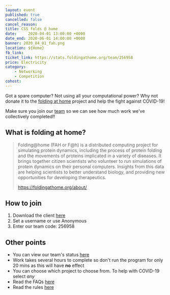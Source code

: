 ```yaml
---
layout: event
published: true
cancelled: false
cancel_reason:
title: CSS folds @ home
date:     2020-04-01 13:00:00 +0000
date_end: 2020-06-01 14:00:00 +0000 
banner: 2020_04_01_fah.png
location: ${Home}
fb_link: 
ticket_link: https://stats.foldingathome.org/team/256958
price: Electricity
category:
    - Networking
    - Competition
cohost: 
---
```


Got a spare computer? Not using all your computational power? Why not donate it to the [folding at home](https://foldingathome.org) project and help the fight against COVID-19!

Make sure you join our [team](https://stats.foldingathome.org/team/256958) so we can see how much work we've collectively completed!!

## What is folding at home?
<blockquote cite="https://foldingathome.org/about/">
    <p>Folding@home (FAH or F@h) is a distributed computing project for simulating protein dynamics, including the process of protein folding and the movements of proteins implicated in a variety of diseases. It brings together citizen scientists who volunteer to run simulations of protein dynamics on their personal computers. Insights from this data are helping scientists to better understand biology, and providing new opportunities for developing therapeutics.</p>
    <span class="citation"><a href="https://foldingathome.org/about/">https://foldingathome.org/about/</a></span>
</blockquote>

## How to join
1. Download the client [here](https://foldingathome.org/start-folding/)
2. Set a username or use Anonymous
3. Enter our team code: 256958

## Other points
- You can view our team's status [here](https://stats.foldingathome.org/team/256958)
- Work takes several hours to complete so don't run the program for only 20 mins as this will have **no** effect
- You can choose which project to choose from. To help with COVID-19 select *any*
- Read the FAQs [here](https://foldingathome.org/support/faq/project-details/)
- Read the rules [here](https://foldingathome.org/support/faq/rules-policies/)
